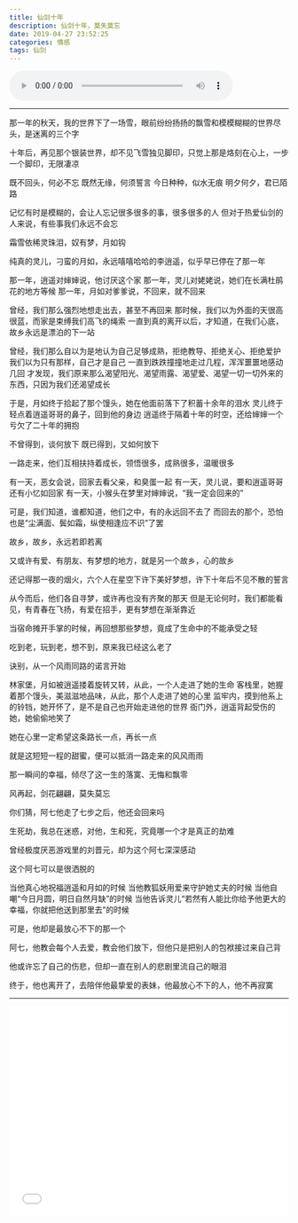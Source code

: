 ```yaml
---
title: 仙剑十年
description: 仙剑十年，莫失莫忘
date: 2019-04-27 23:52:25
categories: 情感
tags: 仙剑
---
```


<audio autoplay controls="controls" style="width: 80%">
  <source  src="/audio/仙剑十年 .mp3">
</audio>

---

那一年的秋天，我的世界下了一场雪，眼前纷纷扬扬的飘雪和模模糊糊的世界尽头，是迷离的三个字

十年后，再见那个银装世界，却不见飞雪独见脚印，只觉上那是烙刻在心上，一步一个脚印，无限凄凉

既不回头，何必不忘
既然无缘，何须誓言
今日种种，似水无痕
明夕何夕，君已陌路

记忆有时是模糊的，会让人忘记很多很多的事，很多很多的人
但对于热爱仙剑的人来说，有些事我们永远不会忘

霜雪依稀灵珠泪，奴有梦，月如钩

纯真的灵儿，刁蛮的月如，永远嘻嘻哈哈的李逍遥，似乎早已停在了那一年

那一年，逍遥对婶婶说，他讨厌这个家
那一年，灵儿对姥姥说，她们在长满杜鹃花的地方等候
那一年，月如对爹爹说，不回来，就不回来

曾经，我们那么强烈地想走出去，甚至不再回来
那时候，我们以为外面的天很高很蓝，而家是束缚我们高飞的绳索
一直到真的离开以后，才知道，在我们心底，故乡永远是漂泊的下一站

曾经，我们那么自以为是地认为自己足够成熟，拒绝教导、拒绝关心、拒绝爱护
我们以为只有那样，自己才是自己
一直到跌跌撞撞地走过几程，浑浑噩噩地感动几回
才发现，我们原来那么渴望阳光、渴望雨露、渴望爱、渴望一切一切外来的东西，只因为我们还渴望成长

于是，月如终于拾起了那个馒头，她在他面前落下了积蓄十余年的泪水
灵儿终于轻点着逍遥哥哥的鼻子，回到他的身边
逍遥终于隔着十年的时空，还给婶婶一个亏欠了二十年的拥抱

不曾得到，谈何放下
既已得到，又如何放下

一路走来，他们互相扶持着成长，领悟很多，成熟很多，温暖很多

有一天，恶女会说，回家去看父亲，和臭蛋一起
有一天，灵儿说，要和逍遥哥哥还有小忆如回家
有一天，小猴头在梦里对婶婶说，“我一定会回来的”

可是，我们知道，谁都知道，他们之中，有的永远回不去了
而回去的那个，恐怕也是“尘满面、鬓如霜，纵使相逢应不识”了罢

故乡，故乡，永远若即若离

又或许有爱、有朋友、有梦想的地方，就是另一个故乡，心的故乡

还记得那一夜的烟火，六个人在星空下许下美好梦想，许下十年后不见不散的誓言

从今而后，他们各自寻梦，或许再也没有齐聚的那天
但是无论何时，我们都能看见，有青春在飞扬，有爱在招手，更有梦想在渐渐靠近

当宿命摊开手掌的时候，再回想那些梦想，竟成了生命中的不能承受之轻

吃到老，玩到老，想不到，原来我已经这么老了

诀别，从一个风雨同路的诺言开始

林家堡，月如被逍遥搂着旋转又转，从此，一个人走进了她的生命
客栈里，她握着那个馒头，美滋滋地品味，从此，那个人走进了她的心里
监牢内，摸到他系上的铃铛，她开怀了，是不是自己也开始走进他的世界
衙门外，逍遥背起受伤的她，她偷偷地笑了

她在心里一定希望这条路长一点，再长一点

就是这短短一程的甜蜜，便可以抵消一路走来的风风雨雨

那一瞬间的幸福，倾尽了这一生的落寞、无悔和飘零

风再起，剑花翩翩，莫失莫忘

你们猜，阿七他走了七步之后，他还会回来吗

生死劫，我总在迷惑，对他，生和死，究竟哪一个才是真正的劫难

曾经极度厌恶游戏里的刘晋元，却为这个阿七深深感动

这个阿七可以是很洒脱的

当他真心地祝福逍遥和月如的时候
当他教狐妖用爱来守护她丈夫的时候
当他自嘲“今日月圆，明日自然月缺”的时候
当他告诉灵儿“若然有人能比你给予他更大的幸福，你就把他送到那里去”的时候

可是，他却是最放心不下的那一个

阿七，他教会每个人去爱，教会他们放下，但他只是把别人的包袱接过来自己背

他或许忘了自己的伤悲，但却一直在别人的悲剧里流自己的眼泪

终于，他也离开了，去陪伴他最挚爱的表妹，他最放心不下的人，他不再寂寞

---

<div style="position: relative; width: 100%; height: 0; padding-bottom: 75%;">
  <iframe src="//player.bilibili.com/player.html?aid=11340652&cid=18754710&page=1"
          scrolling="no"
          border="0"
          frameborder="no"
          framespacing="0"
          allowfullscreen="true"
          style="position: absolute; width: 100%; height: 100%; left: 0; top: 0;">
  </iframe>
</div>
